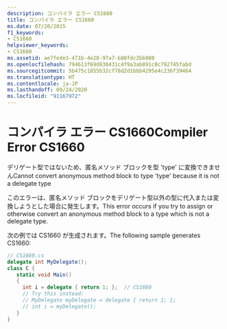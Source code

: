 ```yaml
---
description: コンパイラ エラー CS1660
title: コンパイラ エラー CS1660
ms.date: 07/20/2015
f1_keywords:
- CS1660
helpviewer_keywords:
- CS1660
ms.assetid: ae7fede3-471b-4e20-97a7-b80fdc2bb080
ms.openlocfilehash: 794613f69d838431c4f9a3ab891c8c792745fabd
ms.sourcegitcommit: 5b475c1855b32cf78d2d1bbb4295e4c236f39464
ms.translationtype: HT
ms.contentlocale: ja-JP
ms.lasthandoff: 09/24/2020
ms.locfileid: "91167972"
---
```

# <a name="compiler-error-cs1660"></a><span data-ttu-id="f58a0-103">コンパイラ エラー CS1660</span><span class="sxs-lookup"><span data-stu-id="f58a0-103">Compiler Error CS1660</span></span>

<span data-ttu-id="f58a0-104">デリゲート型ではないため、匿名メソッド ブロックを型 'type' に変換できません</span><span class="sxs-lookup"><span data-stu-id="f58a0-104">Cannot convert anonymous method block to type 'type' because it is not a delegate type</span></span>  
  
 <span data-ttu-id="f58a0-105">このエラーは、匿名メソッド ブロックをデリゲート型以外の型に代入または変換しようとした場合に発生します。</span><span class="sxs-lookup"><span data-stu-id="f58a0-105">This error occurs if you try to assign or otherwise convert an anonymous method block to a type which is not a delegate type.</span></span>  
  
 <span data-ttu-id="f58a0-106">次の例では CS1660 が生成されます。</span><span class="sxs-lookup"><span data-stu-id="f58a0-106">The following sample generates CS1660:</span></span>  
  
```csharp  
// CS1660.cs  
delegate int MyDelegate();  
class C {  
   static void Main()  
   {  
     int i = delegate { return 1; };  // CS1660  
     // Try this instead:  
     // MyDelegate myDelegate = delegate { return 1; };  
     // int i = myDelegate();  
   }  
}  
```
